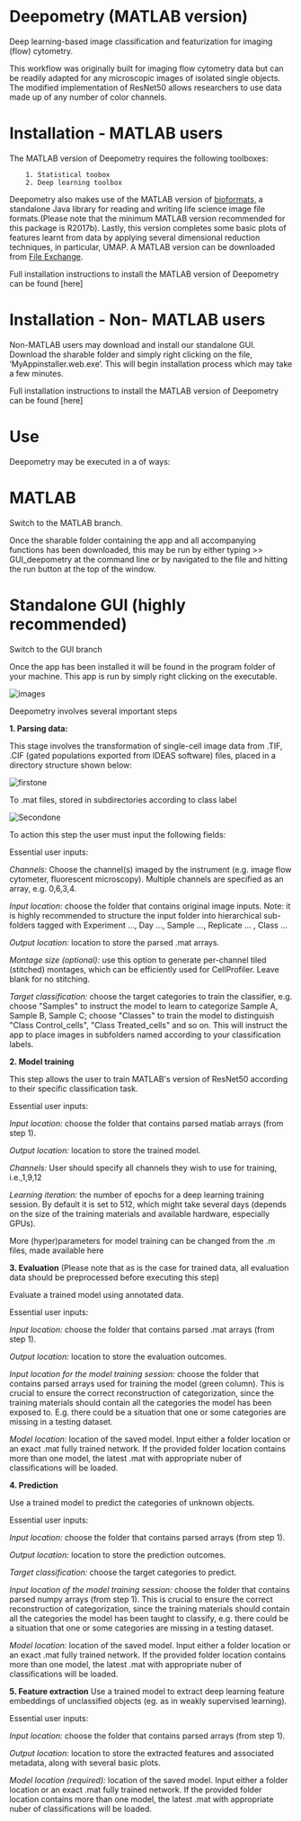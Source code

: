 # Deepometry (MATLAB version)
Deep learning-based image classification and featurization for imaging (flow) cytometry.

This workflow was originally built for imaging flow cytometry data but can be readily adapted for any microscopic images of isolated single objects. The modified implementation of ResNet50 allows researchers to use data made up of any number of color channels.

# Installation - MATLAB users

The MATLAB version of Deepometry requires the following toolboxes:

        1. Statistical toobox
        2. Deep learning toolbox
    
Deepometry also makes use of the MATLAB version of [bioformats,](www.openmicroscopy.org/bio-formats/downloads/) a standalone Java library for reading and writing life science image file formats.(Please note that the minimum MATLAB version recommended for this package is R2017b). Lastly, this version completes some basic plots of features learnt from data by applying several dimensional reduction techniques, in particular, UMAP. A MATLAB version can be downloaded from [File Exchange](www.mathworks.com/matlabcentral/fileexchange/71902-uniform-manifold-approximation-and-projection-umap). 

Full installation instructions to install the MATLAB version of Deepometry can be found [here]

# Installation - Non- MATLAB users

Non-MATLAB users may download and install our standalone GUI. Download the sharable folder and simply right clicking on the file, ‘MyAppinstaller.web.exe’. This will begin installation process which may take a few minutes. 

Full installation instructions to install the MATLAB version of Deepometry can be found [here]

# Use

Deepometry may be executed in a of ways:

# MATLAB

Switch to the MATLAB branch.

Once the sharable folder containing the app and all accompanying functions has been downloaded, this may be run by either typing >> GUI_deepometry at the command line or by navigated to the file and hitting the run button at the top of the window. 

# Standalone GUI (highly recommended)

Switch to the GUI branch

Once the app has been installed it will be found in the program folder of your machine. This app is run by simply right clicking on the executable.

![images](https://user-images.githubusercontent.com/72154816/95145308-cc4a0000-0772-11eb-8451-3c2f48ae2106.jpg)

Deepometry involves several important steps

**1. Parsing data:**

This stage involves the transformation of single-cell image data from .TIF, .CIF (gated populations exported from IDEAS software) files, placed in a directory structure shown below:

![firstone](https://user-images.githubusercontent.com/72154816/95145594-96f1e200-0773-11eb-93b8-1f4c26254b25.jpg)

To .mat files, stored in subdirectories according to class label

![Secondone](https://user-images.githubusercontent.com/72154816/95146592-226c7280-0776-11eb-9463-b6a13c807ae0.jpg)

To action this step the user must input the following fields:

Essential user inputs:

_Channels:_ Choose the channel(s) imaged by the instrument (e.g. image flow cytometer, fluorescent microscopy). Multiple channels are specified as an array, e.g. 0,6,3,4. 

_Input location:_ choose the folder that contains original image inputs. Note: it is highly recommended to structure the input folder into hierarchical sub-folders tagged with Experiment ..., Day ..., Sample ..., Replicate ... , Class ...

_Output location:_ location to store the parsed .mat arrays. 

_Montage size (optional):_ use this option to generate per-channel tiled (stitched) montages, which can be efficiently used for CellProfiler. Leave blank for no stitching.

_Target classification:_ choose the target categories to train the classifier, e.g. choose "Samples" to instruct the model to learn to categorize Sample A, Sample B, Sample C; choose "Classes" to train the model to distinguish "Class Control_cells", "Class Treated_cells" and so on. This will instruct the app to place images in subfolders named according to your classification labels. 

**2. Model training**

This step allows the user to train MATLAB's version of ResNet50 according to their specific classification task. 

Essential user inputs:

_Input location:_ choose the folder that contains parsed matlab arrays (from step 1).

_Output location:_ location to store the trained model.

_Channels:_ User should specify all channels they wish to use for training, i.e.,1,9,12

_Learning iteration:_ the number of epochs for a deep learning training session. By default it is set to 512, which might take several days (depends on the size of the training materials and available hardware, especially GPUs).

More (hyper)parameters for model training can be changed from the .m files, made available here

**3. Evaluation**
(Please note that as is the case for trained data, all evaluation data should be preprocessed before executing this step)

Evaluate a trained model using annotated data.

Essential user inputs:

_Input location:_ choose the folder that contains parsed .mat arrays (from step 1).

_Output location:_ location to store the evaluation outcomes.

_Input location for the model training session:_ choose the folder that contains parsed arrays used for training the model (green column). This is crucial to ensure the correct reconstruction of categorization, since the training materials should contain all the categories the model has been exposed to. E.g. there could be a situation that one or some categories are missing in a testing dataset.

_Model location:_ location of the saved model. Input either a folder location or an exact .mat fully trained network. If the provided folder location contains more than one model, the latest .mat with appropriate nuber of classifications will be loaded. 

**4. Prediction**

Use a trained model to predict the categories of unknown objects.

Essential user inputs:

_Input location:_ choose the folder that contains parsed arrays (from step 1).

_Output location:_ location to store the prediction outcomes.

_Target classification:_ choose the target categories to predict.

_Input location of the model training session:_ choose the folder that contains parsed numpy arrays (from step 1). This is crucial to ensure the correct reconstruction of categorization, since the training materials should contain all the categories the model has been taught to classify, e.g. there could be a situation that one or some categories are missing in a testing dataset.

_Model location:_ location of the saved model. Input either a folder location or an exact .mat fully trained network. If the provided folder location contains more than one model, the latest .mat with appropriate nuber of classifications will be loaded. 

**5. Feature extraction**
Use a trained model to extract deep learning feature embeddings of unclassified objects (eg. as in weakly supervised learning).

Essential user inputs:

_Input location:_ choose the folder that contains parsed arrays (from step 1).

_Output location:_ location to store the extracted features and associated metadata, along with several basic plots.

_Model location (required):_ location of the saved model. Input either a folder location or an exact .mat fully trained network. If the provided folder location contains more than one model, the latest .mat with appropriate nuber of classifications will be loaded. 





